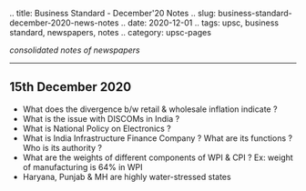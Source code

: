 .. title: Business Standard - December'20  Notes
.. slug: business-standard-december-2020-news-notes
.. date: 2020-12-01 
.. tags: upsc, business standard, newspapers, notes
.. category: upsc-pages

*consolidated notes of newspapers*
<!-- TEASER_END -->

***

## 15th December 2020
- What does the divergence b/w retail & wholesale inflation indicate ? 
- What is the issue with DISCOMs in India ? 
- What is National Policy on Electronics ? 
- What is India Infrastructure Finance Company ? What are its functions ? Who is its authority ? 
- What are the weights of different components of WPI & CPI ? Ex: weight of manufacturing is 64% in WPI
- Haryana, Punjab & MH are highly water-stressed states
